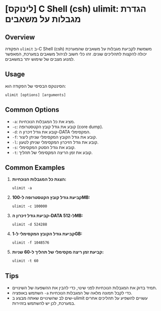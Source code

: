 # [לינוקס] C Shell (csh) ulimit: הגדרת מגבלות על משאבים

## Overview
הפקודה `ulimit` ב-C Shell (csh) משמשת לקביעת מגבלות על משאבים שהמערכת יכולה להקצות לתהליכים שונים. זהו כלי חשוב לניהול משאבים במערכת, המאפשר למנוע מצבים של שימוש יתר במשאבים.

## Usage
הסינטקס הבסיסי של הפקודה הוא:
```
ulimit [options] [arguments]
```

## Common Options
- `-a`: מציג את כל המגבלות הנוכחיות.
- `-c`: קובע את גודל קובץ הקטסטרופה (core dump).
- `-d`: קובע את גודל זיכרון ה-DATA המקסימלי.
- `-f`: קובע את גודל הקובץ המקסימלי שניתן ליצור.
- `-l`: קובע את גודל הזיכרון המקסימלי שניתן לטעון.
- `-s`: קובע את גודל הסטק המקסימלי.
- `-t`: קובע את זמן הריצה המקסימלי של תהליך.

## Common Examples
1. **הצגת כל המגבלות הנוכחיות:**
   ```csh
   ulimit -a
   ```

2. **קביעת גודל קובץ הקטסטרופה ל-100MB:**
   ```csh
   ulimit -c 100000
   ```

3. **קביעת גודל זיכרון ה-DATA ל-512MB:**
   ```csh
   ulimit -d 524288
   ```

4. **קביעת גודל הקובץ המקסימלי ל-1GB:**
   ```csh
   ulimit -f 1048576
   ```

5. **קביעת זמן ריצה מקסימלי של תהליך ל-60 שניות:**
   ```csh
   ulimit -t 60
   ```

## Tips
- תמיד בדוק את המגבלות הנוכחיות לפני שינוי, כדי להבין את ההשפעה של השינויים.
- השתמש באופציה `-a` כדי לקבל תמונה מלאה של המגבלות הנוכחיות.
- שים לב שהשינויים שאתה מבצע ב-ulimit עשויים להשפיע על תהליכים אחרים במערכת, לכן יש להשתמש בזהירות.